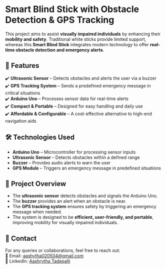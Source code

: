 # Smart Blind Stick with Obstacle Detection & GPS Tracking  

This project aims to assist **visually impaired individuals** by enhancing their **mobility and safety**. Traditional white sticks provide limited support, whereas this **Smart Blind Stick** integrates modern technology to offer **real-time obstacle detection and emergency alerts**.  

## 📌 Features  
✔️ **Ultrasonic Sensor** – Detects obstacles and alerts the user via a buzzer  
✔️ **GPS Tracking System** – Sends a predefined emergency message in critical situations  
✔️ **Arduino Uno** – Processes sensor data for real-time alerts  
✔️ **Compact & Portable** – Designed for easy handling and daily use  
✔️ **Affordable & Configurable** – A cost-effective alternative to high-end navigation aids  

## 🛠️ Technologies Used  
- **Arduino Uno** – Microcontroller for processing sensor inputs  
- **Ultrasonic Sensor** – Detects obstacles within a defined range  
- **Buzzer** – Provides audio alerts to warn the user  
- **GPS Module** – Triggers an emergency message in predefined situations  

## 🚀 Project Overview  
- The **ultrasonic sensor** detects obstacles and signals the Arduino Uno.  
- The **buzzer** provides an alert when an obstacle is near.  
- The **GPS tracking system** ensures safety by triggering an emergency message when needed.  
- The system is designed to be **efficient, user-friendly, and portable**, improving mobility for visually impaired individuals.  

## 📩 Contact  
For any queries or collaborations, feel free to reach out:  
📧 Email: [aashytha020504@gmail.com](mailto:aashytha020504@gmail.com)  
🔹 LinkedIn: [Aashrytha Tadepalli](https://www.linkedin.com/in/aashrytha-tadepalli-897a55227/)  
